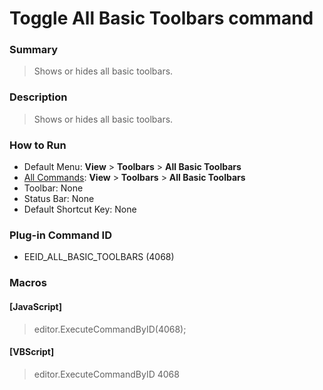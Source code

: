 # Toggle All Basic Toolbars command

### Summary

> Shows or hides all basic toolbars.

### Description

> Shows or hides all basic toolbars.

### How to Run

- Default Menu: **View** \> **Toolbars** \> **All Basic Toolbars**
- [All Commands](../tools/all_commands): **View** >
**Toolbars** \> **All Basic Toolbars**
- Toolbar: None
- Status Bar: None
- Default Shortcut Key: None

### Plug-in Command ID

- EEID\_ALL\_BASIC\_TOOLBARS (4068)

### Macros

#### \[JavaScript\]

> editor.ExecuteCommandByID(4068);

#### \[VBScript\]

> editor.ExecuteCommandByID 4068
